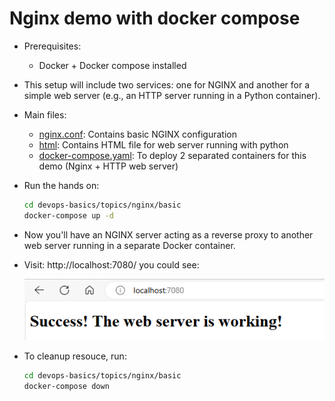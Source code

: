 # Nginx demo with docker compose

- Prerequisites:
  - Docker + Docker compose installed
- This setup will include two services: one for NGINX and another for a simple web server (e.g., an HTTP server running in a Python container).
- Main files:

  - [nginx.conf](./nginx.conf): Contains basic NGINX configuration
  - [html](./html/): Contains HTML file for web server running with python
  - [docker-compose.yaml](./docker-compose.yaml): To deploy 2 separated containers for this demo (Nginx + HTTP web server)

- Run the hands on:

  ```bash
  cd devops-basics/topics/nginx/basic
  docker-compose up -d
  ```

- Now you'll have an NGINX server acting as a reverse proxy to another web server running in a separate Docker container.
- Visit: http://localhost:7080/ you could see:

  ![demo_nginx_basic_ok](./assets/demo_nginx_basic_ok.png)

- To cleanup resouce, run:

  ```bash
  cd devops-basics/topics/nginx/basic
  docker-compose down
  ```
